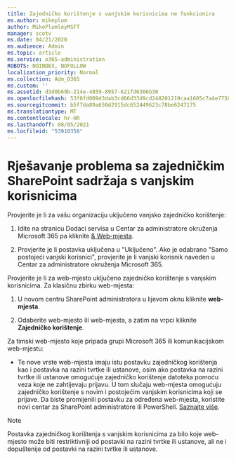 ```yaml
---
title: Zajedničko korištenje s vanjskim korisnicima ne funkcionira
ms.author: mikeplum
author: MikePlumleyMSFT
manager: scotv
ms.date: 04/21/2020
ms.audience: Admin
ms.topic: article
ms.service: o365-administration
ROBOTS: NOINDEX, NOFOLLOW
localization_priority: Normal
ms.collection: Adm_O365
ms.custom: ''
ms.assetid: d3d0b69b-214e-4859-8957-621fd6306b30
ms.openlocfilehash: 53f6fd009d3dab3cd66d33d9cd248201219caa1605c7a4e7758a5a8d720f68c2
ms.sourcegitcommit: b5f7da89a650d2915dc652449623c78be6247175
ms.translationtype: MT
ms.contentlocale: hr-HR
ms.lasthandoff: 08/05/2021
ms.locfileid: "53910358"
---
```

# <a name="fix-problems-sharing-sharepoint-content-with-external-users"></a>Rješavanje problema sa zajedničkim SharePoint sadržaja s vanjskim korisnicima

Provjerite je li za vašu organizaciju uključeno vanjsko zajedničko korištenje:
  
1. Idite na stranicu Dodaci servisa u Centar za administratore okruženja Microsoft 365 pa kliknite [ &amp; Web-mjesta](https://portal.office.com/adminportal/home#/Settings/ServicesAndAddIns).
    
2. Provjerite je li postavka uključena u "Uključeno". Ako je odabrano "Samo postojeći vanjski korisnici", provjerite je li vanjski korisnik naveden u Centar za administratore okruženja Microsoft 365.
    
Provjerite je li za web-mjesto uključeno zajedničko korištenje s vanjskim korisnicima. Za klasičnu zbirku web-mjesta:
  
1. U novom centru SharePoint administratora u lijevom oknu kliknite **web-mjesta**.
    
2. Odaberite web-mjesto ili web-mjesta, a zatim na vrpci kliknite **Zajedničko korištenje**.
    
Za timski web-mjesto koje pripada grupi Microsoft 365 ili komunikacijskom web-mjestu:
  
- Te nove vrste web-mjesta imaju istu postavku zajedničkog korištenja kao i postavka na razini tvrtke ili ustanove, osim ako postavka na razini tvrtke ili ustanove omogućuje zajedničko korištenje datoteka pomoću veza koje ne zahtijevaju prijavu. U tom slučaju web-mjesta omogućuju zajedničko korištenje s novim i postojećim vanjskim korisnicima koji se prijave. Da biste promijenili postavku za određena web-mjesta, koristite novi centar za SharePoint administratore ili PowerShell. [Saznajte više](https://go.microsoft.com/fwlink/?linkid=871863).
    
> [!NOTE]
> Postavka zajedničkog korištenja s vanjskim korisnicima za bilo koje web-mjesto može biti restriktivniji od postavki na razini tvrtke ili ustanove, ali ne i dopuštenije od postavki na razini tvrtke ili ustanove. 
  

